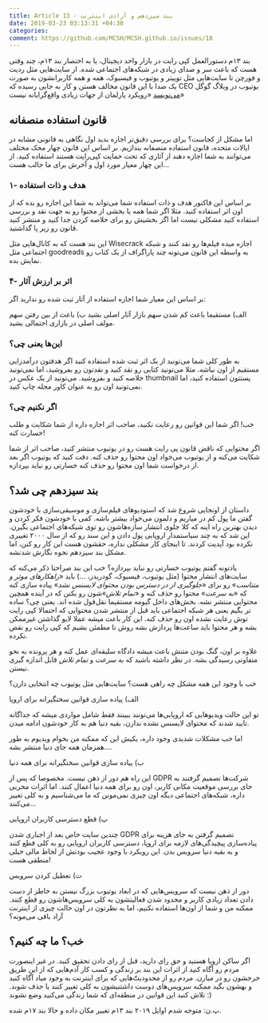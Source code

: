 ```yaml
---
title: Article 13 - بند سیزدهم و آزادی اینترنت
date: 2019-03-23 03:13:31 +04:30
categories:
comment: https://github.com/MCSH/MCSH.github.io/issues/18
---
```


بند ۱۳م دستورالعمل کپی رایت در بازار واحد دیجیتال، یا به اختصار بند ۱۳م، چند وقتی هست که باعث سر و صدای زیادی در شبکه‌های اجتماعی شده. از سایت‌هایی مثل ردیت و فورچن تا سایت‌هایی مثل توییتر و یوتیوب و فیسبوک، همه و همه کاربرانشون به صورت یک صدا با این قانون مخالف هستن و کار به جایی رسیده که CEO یوتیوب در وبلاگ گوگل [می‌نویسد](https://youtube-creators.googleblog.com/2018/11/i-support-goals-of-article-13-i-also.html) «رویکرد پارلمان از جهات زیادی واقع‌گرایانه نیست»

## قانون استفاده منصفانه

اما مشکل از کجاست؟ برای بررسی دقیق‌تر اجازه بدید اول نگاهی به قانونی مشابه در ایالات متحده، قانون استفاده منصفانه بندازیم. بر اساس این قانون چهار محک مختلف می‌توانند به شما اجازه دهند  از آثاری که تحت حمایت کپی‌رایت هستند استفاده کنید. از این چهار معیار مورد اول و آخرش برای ما جالب هست...

### ۱- هدف و ذات استفاده

بر اساس این فاکتور هدف و ذات استفاده شما می‌تواند به شما این اجازه رو بده که از اون اثر استفاده کنید. مثلا اگر شما همه یا بخشی از محتوا رو به جهت نقد و بررسی استفاده کنید مشکلی نیست اما اگر بخشیش رو برای خلاصه کردن جدا کنید و منتشر کنید قانون رو زیر پا گذاشتید.

این بند هست که به کانال‌هایی مثل Wisecrack اجازه میده فیلم‌ها رو نقد کنند و شبکه اجتماعی مثل goodreads به واسطه این قانون می‌تونه چند پاراگراف از یک کتاب رو نمایش بده.

### ۴- اثر بر ارزش آثار

بر اساس این معیار شما اجازه استفاده از آثار ثبت شده رو ندارید اگر:

الف) مستقیما باعث کم شدن سهم بازار آثار اصلی بشید
ب) باعث از بین رفتن سهم مولف اصلی در بازاری احتمالی بشید.

### این‌ها یعنی چی؟

به طور کلی شما می‌تونید از یک اثر ثبت شده استفاده کنید اگر هدفتون درآمدزایی مستقیم از اون نباشه. مثلا می‌تونید کتابی رو نقد کنید و نقدتون رو بفروشید، اما نمی‌تونید خلاصه کنید و بفروشید. می‌تونید از یک عکس در thumbnail پستتون استفاده کنید، اما نمی‌تونید اون رو به عنوان کاور مجله چاپ کنید.

### اگر نکنیم چی؟

خب! اگر شما این قوانین رو رعایت نکنید، صاحب اثر اجازه داره از شما شکایت و طلب خسارت کنه!

اگر محتوایی که ناقض قانون پی رایت هست رو در یوتیوب منتشر کنید، صاحب اثر از شما شکایت می‌کنه و از یوتیوب می‌خواد اون محتوا رو حذف کنه. دقت کنید که یوتیوب اگر بعد از درخواست شما اون محتوا رو حذف کنه خسارتی رو نباید بپردازه.

## بند سیزدهم چی شد؟

داستان از اونجایی شروع شد که استودیوهای فیلم‌سازی و موسیقی‌سازی با خودشون گفتن ما پول کم در میاریم و دلمون می‌خواد بیشتر باشه. کمی با خودشون فکر کردن و دیدن بهترین راه اینه که کلا جلوی انتشار سازه‌هاشون رو توی شبکه‌های اجتماعی بگیرن. این شد که به چند سیاستمدار اروپایی پول دادن و این سند رو که از سال ۲۰۰۰ تغییری نکرده بود آپدیت کردند. تا اینجای کار مشکلی نداره، حقشون هست این کار رو کنن، اما مشکل بند سیزدهم نحوه نگارش شدنشه.

یادتونه گفتم یوتیوب خسارتی رو نباید بپردازه؟ خب این بند صراحتا ذکر می‌کنه که سایت‌های انتشار محتوا (مثل یوتیوب، فیسبوک، گودریدز، ...) باید «*راهکارهای موثر و متناسب*» رو برای «*جلوگیری از در دسترس بودن محتوای لایسنس نشد*» پیاده سازی کنه که «*به سرعت*» محتوا رو حذف کنه و «*تمام تلاش*»شون رو بکنن که در آینده همچین محتوایی منتشر نشه. بخش‌های داخل گیومه مستقیما نقل‌قول شده اند. یعنی چی؟ ساده تر بگیم یعنی هر شبکه اجتماعی باید قبل از منتشر شدن محتوایی که احتمالا کپی رایت توش رعایت نشده اون رو حذف کنه. این کار باعث میشه عملا لایو گذاشتن غیرممکن بشه و هر محتوا باید ساعت‌ها پردازش بشه روش تا مطمئن بشیم که کپی رایت رو نقض نکرده. 

علاوه بر اون، گنگ بودن متنش باعث میشه دادگاه سلیقه‌ای عمل کنه و هر پرونده به نحو متفاوتی رسیدگی بشه. در نظر داشته باشید که *به سرعت* و *تمام تلاش* قابل اندازه گیری نیستن. 

خب با وجود این همه مشکل چه راهی هست؟ سایت‌هایی مثل یوتیوب چه انتخابی دارن؟

الف) پیاده سازی قوانین سختگیرانه برای اروپا

تو این حالت ویدیوهایی که اروپایی‌ها می‌تونند ببینند فقط شامل مواردی میشه که جداگانه تایید شدند که محتوای لایسنس نشده ندارن، بقیه دنیا هم به کار خودشون ادامه میدن.

اما خب مشکلات شدیدی وجود داره، یکیش این که ممکنه من بخوام ویدیوم به طور همزمان همه جای دنیا منتشر بشه....

ب) پیاده سازی قوانین سختگیرانه برای همه دنیا

این راه هم دور از ذهن نیست. مخصوصا که پس از GDPR شرکت‌ها تصمیم گرفتند به جای بررسی موقعیت مکانی کاربر، اون رو برای همه دنیا اعمال کنند. اما اثرات مخربی داره، شبکه‌های اجتماعی دیگه اون چیزی نمی‌مونن که ما می‌شناسیم و به کلی تغییر می‌کنند...

پ) قطع دسترسی کاربران اروپایی

چندین سایت خاص بعد از اجباری شدن GDPR تصمیم گرفتن به جای هزینه برای پیاده‌سازی پیچیدگی‌های لازمه برای اروپا، دسترسی کاربران اروپایی رو به کلی قطع کنند و به بقیه دنیا سرویس بدن. این رویکرد با وجود عجیب بودنش از لحاظ مالی خیلی منطقی هست!

ت) تعطیل کردن سرویس

دور از ذهن نیست که سرویس‌هایی که در ابعاد یوتیوب بزرگ نیستن به خاطر از دست دادن تعداد زیادی کاربر و محدود شدن فعالیتشون به کلی سرویس‌هاشون رو قطع کنند. ممکنه من و شما از اون‌ها استفاده نکنیم، اما به نظرتون در اون حالت چیزی از اینترنت آزاد باقی می‌مونه؟

## خب؟ ما چه کنیم؟

اگر ساکن اروپا هستید و حق رای دارید، قبل از رای دادن تحقیق کنید. در غیر اینصورت مردم رو آگاه کنید از اثرات این بند بر زندگی و کسب کار آدم‌هایی که از این طریق خرجشون رو در میارن. مردم رو از محدودیت‌ّهایی که برای اینترنت به وجود میاد آگاه کنید و بهشون بگید ممکنه سرویس‌های دوست داشتنیشون به کلی تغییر کنند یا حذف شوند. تلاش کنید این قوانین در منطقه‌ای که شما زندگی می‌کنید وضع نشوند :)

پ.ن: متوجه شدم اوایل ۲۰۱۹ بند ۱۳م تغییر مکان داده و حالا بند ۱۷م شده.

